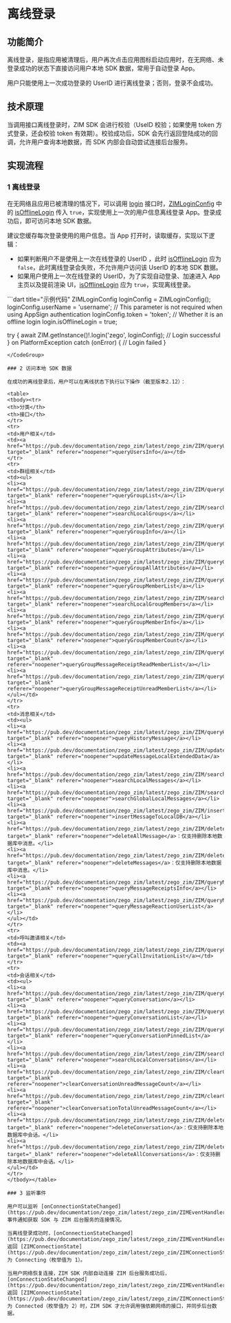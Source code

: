 # 离线登录

## 功能简介

离线登录，是指应用被清理后，用户再次点击应用图标启动应用时，在无网络、未登录成功的状态下直接访问用户本地 SDK 数据，常用于自动登录 App。

<Note title="说明">

用户只能使用上一次成功登录的 UserID 进行离线登录；否则，登录不会成功。
</Note>

## 技术原理

当调用接口离线登录时，ZIM SDK 会进行校验（UseID 校验；如果使用 token 方式登录，还会校验 token 有效期）。校验成功后，SDK 会先行返回登陆成功的回调，允许用户查询本地数据，而 SDK 内部会自动尝试连接后台服务。


## 实现流程

### 1 离线登录

在无网络且应用已被清理的情况下，可以调用 [login](https://pub.dev/documentation/zego_zim/latest/zego_zim/ZIM/login.html) 接口时，[ZIMLoginConfig](https://pub.dev/documentation/zego_zim/latest/zego_zim/ZIMLoginConfig-class.html) 中的 [isOfflineLogin](https://pub.dev/documentation/zego_zim/latest/zego_zim/ZIMLoginConfig/isOfflineLogin.html) 传入 `true`，实现使用上一次的用户信息离线登录 App。登录成功后，即可访问本地 SDK 数据。 

<Note title="说明">

建议您缓存每次登录使用的用户信息。当 App 打开时，读取缓存，实现以下逻辑：
- 如果判断用户不是使用上一次在线登录的 UserID ，此时 [isOfflineLogin](https://pub.dev/documentation/zego_zim/latest/zego_zim/ZIMLoginConfig/isOfflineLogin.html) 应为 `false`，此时离线登录会失败，不允许用户访问该 UserID 的本地 SDK 数据。
- 如果用户使用上一次在线登录的 UserID，为了实现自动登录、加速进入 App 主页以及提前渲染 UI，[isOfflineLogin](https://pub.dev/documentation/zego_zim/latest/zego_zim/ZIMLoginConfig/isOfflineLogin.html) 应为 `true`，实现离线登录。
</Note>



<CodeGroup>
```dart title="示例代码"
ZIMLoginConfig loginConfig = ZIMLoginConfig();
loginConfig.userName = 'username';
// This parameter is not required when using AppSign authentication
loginConfig.token = 'token';
// Whether it is an offline login
login.isOfflineLogin = true;

try {
    await ZIM.getInstance()!.login('zego', loginConfig);
    // Login successful
} on PlatformException catch (onError) {
    // Login failed
}
```
</CodeGroup>

### 2 访问本地 SDK 数据

在成功的离线登录后，用户可以在离线状态下执行以下操作（截至版本2.12）：

<table>
<tbody><tr>
<th>分类</th>
<th>接口</th>
</tr>
<tr>
<td>用户相关</td>
<td><a href="https://pub.dev/documentation/zego_zim/latest/zego_zim/ZIM/queryUsersInfo.html" target="_blank" referer="noopener">queryUsersInfo</a></td>
</tr>
<tr>
<td>群组相关</td>
<td><ul>
<li><a href="https://pub.dev/documentation/zego_zim/latest/zego_zim/ZIM/queryGroupList.html" target="_blank" referer="noopener">queryGroupList</a></li>
<li><a href="https://pub.dev/documentation/zego_zim/latest/zego_zim/ZIM/searchLocalGroups.html" target="_blank" referer="noopener">searchLocalGroups</a></li>
<li><a href="https://pub.dev/documentation/zego_zim/latest/zego_zim/ZIM/queryGroupInfo.html" target="_blank" referer="noopener">queryGroupInfo</a></li>
<li><a href="https://pub.dev/documentation/zego_zim/latest/zego_zim/ZIM/queryGroupAttributes.html" target="_blank" referer="noopener">queryGroupAttributes</a></li>
<li><a href="https://pub.dev/documentation/zego_zim/latest/zego_zim/ZIM/queryGroupAllAttributes.html" target="_blank" referer="noopener">queryGroupAllAttributes</a></li>
<li><a href="https://pub.dev/documentation/zego_zim/latest/zego_zim/ZIM/queryGroupMemberList.html" target="_blank" referer="noopener">queryGroupMemberList</a></li>
<li><a href="https://pub.dev/documentation/zego_zim/latest/zego_zim/ZIM/searchLocalGroupMembers.html" target="_blank" referer="noopener">searchLocalGroupMembers</a></li>
<li><a href="https://pub.dev/documentation/zego_zim/latest/zego_zim/ZIM/queryGroupMemberInfo.html" target="_blank" referer="noopener">queryGroupMemberInfo</a></li>
<li><a href="https://pub.dev/documentation/zego_zim/latest/zego_zim/ZIM/queryGroupMemberCount.html" target="_blank" referer="noopener">queryGroupMemberCount</a></li>
<li><a href="https://pub.dev/documentation/zego_zim/latest/zego_zim/ZIM/queryGroupMessageReceiptReadMemberList.html" target="_blank" referer="noopener">queryGroupMessageReceiptReadMemberList</a></li>
<li><a href="https://pub.dev/documentation/zego_zim/latest/zego_zim/ZIM/queryGroupMessageReceiptUnreadMemberList.html" target="_blank" referer="noopener">queryGroupMessageReceiptUnreadMemberList</a></li>
</ul></td>
</tr>
<tr>
<td>消息相关</td>
<td><ul>
<li><a href="https://pub.dev/documentation/zego_zim/latest/zego_zim/ZIM/queryHistoryMessage.html" target="_blank" referer="noopener">queryHistoryMessage</a></li>
<li><a href="https://pub.dev/documentation/zego_zim/latest/zego_zim/ZIM/updateMessageLocalExtendedData.html" target="_blank" referer="noopener">updateMessageLocalExtendedData</a></li>
<li><a href="https://pub.dev/documentation/zego_zim/latest/zego_zim/ZIM/searchLocalMessages.html" target="_blank" referer="noopener">searchLocalMessages</a></li>
<li><a href="https://pub.dev/documentation/zego_zim/latest/zego_zim/ZIM/searchGlobalLocalMessages.html" target="_blank" referer="noopener">searchGlobalLocalMessages</a></li>
<li><a href="https://pub.dev/documentation/zego_zim/latest/zego_zim/ZIM/insertMessageToLocalDB.html" target="_blank" referer="noopener">insertMessageToLocalDB</a></li>
<li><a href="https://pub.dev/documentation/zego_zim/latest/zego_zim/ZIM/deleteAllMessage.html" target="_blank" referer="noopener">deleteAllMessage</a>：仅支持删除本地数据库中消息。</li>
<li><a href="https://pub.dev/documentation/zego_zim/latest/zego_zim/ZIM/deleteMessages.html" target="_blank" referer="noopener">deleteMessages</a>：仅支持删除本地数据库中消息。</li>
<li><a href="https://pub.dev/documentation/zego_zim/latest/zego_zim/ZIM/queryMessageReceiptsInfo.html" target="_blank" referer="noopener">queryMessageReceiptsInfo</a></li>
<li><a href="https://pub.dev/documentation/zego_zim/latest/zego_zim/ZIM/queryMessageReactionUserList.html" target="_blank" referer="noopener">queryMessageReactionUserList</a></li>
</ul></td>
</tr>
<tr>
<td>呼叫邀请相关</td>
<td><a href="https://pub.dev/documentation/zego_zim/latest/zego_zim/ZIM/queryCallInvitationList.html" target="_blank" referer="noopener">queryCallInvitationList</a></td>
</tr>
<tr>
<td>会话相关</td>
<td><ul>
<li><a href="https://pub.dev/documentation/zego_zim/latest/zego_zim/ZIM/queryConversation.html" target="_blank" referer="noopener">queryConversation</a></li>
<li><a href="https://pub.dev/documentation/zego_zim/latest/zego_zim/ZIM/queryConversationList.html" target="_blank" referer="noopener">queryConversationList</a></li>
<li><a href="https://pub.dev/documentation/zego_zim/latest/zego_zim/ZIM/queryConversationPinnedList.html" target="_blank" referer="noopener">queryConversationPinnedList</a></li>
<li><a href="https://pub.dev/documentation/zego_zim/latest/zego_zim/ZIM/searchLocalConversations.html" target="_blank" referer="noopener">searchLocalConversations</a></li>
<li><a href="https://pub.dev/documentation/zego_zim/latest/zego_zim/ZIM/clearConversationUnreadMessageCount.html" target="_blank" referer="noopener">clearConversationUnreadMessageCount</a></li>
<li><a href="https://pub.dev/documentation/zego_zim/latest/zego_zim/ZIM/clearConversationTotalUnreadMessageCount.html" target="_blank" referer="noopener">clearConversationTotalUnreadMessageCount</a></li>
<li><a href="https://pub.dev/documentation/zego_zim/latest/zego_zim/ZIM/deleteConversation.html" target="_blank" referer="noopener">deleteConversation</a>：仅支持删除本地数据库中会话。</li>
<li><a href="https://pub.dev/documentation/zego_zim/latest/zego_zim/ZIM/deleteAllConversations.html" target="_blank" referer="noopener">deleteAllConversations</a>：仅支持删除本地数据库中会话。</li>
</ul></td>
</tr>
</tbody></table>

### 3 监听事件

用户可以监听 [onConnectionStateChanged](https://pub.dev/documentation/zego_zim/latest/zego_zim/ZIMEventHandler/onConnectionStateChanged.html) 事件通知获取 SDK 与 ZIM 后台服务的连接情况。

当离线登录成功时，[onConnectionStateChanged](https://pub.dev/documentation/zego_zim/latest/zego_zim/ZIMEventHandler/onConnectionStateChanged.html) 返回 [ZIMConnectionState](https://pub.dev/documentation/zego_zim/latest/zego_zim/ZIMConnectionState.html) 为 Connecting（枚举值为 1）。

当用户网络恢复连接，ZIM SDK 内部自动连接 ZIM 后台服务成功后，[onConnectionStateChanged](https://pub.dev/documentation/zego_zim/latest/zego_zim/ZIMEventHandler/onConnectionStateChanged.html) 返回 [ZIMConnectionState](https://pub.dev/documentation/zego_zim/latest/zego_zim/ZIMConnectionState.html) 为 Connected（枚举值为 2）时，ZIM SDK 才允许调用强依赖网络的接口，并同步后台数据。
